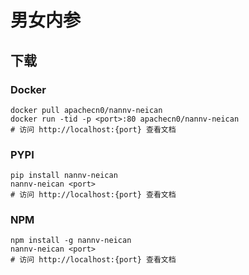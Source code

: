# 男女内参

## 下载

### Docker

```
docker pull apachecn0/nannv-neican
docker run -tid -p <port>:80 apachecn0/nannv-neican
# 访问 http://localhost:{port} 查看文档
```

### PYPI

```
pip install nannv-neican
nannv-neican <port>
# 访问 http://localhost:{port} 查看文档
```

### NPM

```
npm install -g nannv-neican
nannv-neican <port>
# 访问 http://localhost:{port} 查看文档
```